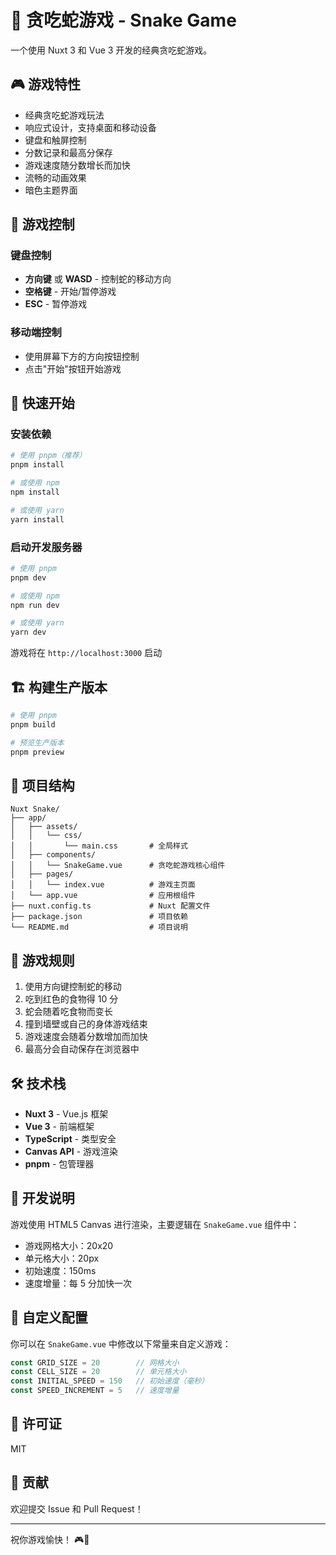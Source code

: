 # 🐍 贪吃蛇游戏 - Snake Game

一个使用 Nuxt 3 和 Vue 3 开发的经典贪吃蛇游戏。

## 🎮 游戏特性

- 经典贪吃蛇游戏玩法
- 响应式设计，支持桌面和移动设备
- 键盘和触屏控制
- 分数记录和最高分保存
- 游戏速度随分数增长而加快
- 流畅的动画效果
- 暗色主题界面

## 🎯 游戏控制

### 键盘控制
- **方向键** 或 **WASD** - 控制蛇的移动方向
- **空格键** - 开始/暂停游戏
- **ESC** - 暂停游戏

### 移动端控制
- 使用屏幕下方的方向按钮控制
- 点击"开始"按钮开始游戏

## 🚀 快速开始

### 安装依赖

```bash
# 使用 pnpm（推荐）
pnpm install

# 或使用 npm
npm install

# 或使用 yarn
yarn install
```

### 启动开发服务器

```bash
# 使用 pnpm
pnpm dev

# 或使用 npm
npm run dev

# 或使用 yarn
yarn dev
```

游戏将在 `http://localhost:3000` 启动

## 🏗️ 构建生产版本

```bash
# 使用 pnpm
pnpm build

# 预览生产版本
pnpm preview
```

## 📁 项目结构

```
Nuxt Snake/
├── app/
│   ├── assets/
│   │   └── css/
│   │       └── main.css       # 全局样式
│   ├── components/
│   │   └── SnakeGame.vue      # 贪吃蛇游戏核心组件
│   ├── pages/
│   │   └── index.vue          # 游戏主页面
│   └── app.vue                # 应用根组件
├── nuxt.config.ts             # Nuxt 配置文件
├── package.json               # 项目依赖
└── README.md                  # 项目说明
```

## 🎨 游戏规则

1. 使用方向键控制蛇的移动
2. 吃到红色的食物得 10 分
3. 蛇会随着吃食物而变长
4. 撞到墙壁或自己的身体游戏结束
5. 游戏速度会随着分数增加而加快
6. 最高分会自动保存在浏览器中

## 🛠️ 技术栈

- **Nuxt 3** - Vue.js 框架
- **Vue 3** - 前端框架
- **TypeScript** - 类型安全
- **Canvas API** - 游戏渲染
- **pnpm** - 包管理器

## 📝 开发说明

游戏使用 HTML5 Canvas 进行渲染，主要逻辑在 `SnakeGame.vue` 组件中：

- 游戏网格大小：20x20
- 单元格大小：20px
- 初始速度：150ms
- 速度增量：每 5 分加快一次

## 🔧 自定义配置

你可以在 `SnakeGame.vue` 中修改以下常量来自定义游戏：

```javascript
const GRID_SIZE = 20        // 网格大小
const CELL_SIZE = 20        // 单元格大小
const INITIAL_SPEED = 150   // 初始速度（毫秒）
const SPEED_INCREMENT = 5   // 速度增量
```

## 📄 许可证

MIT

## 🤝 贡献

欢迎提交 Issue 和 Pull Request！

---

祝你游戏愉快！ 🎮🐍
